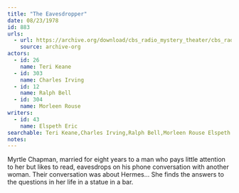 ```yaml
---
title: "The Eavesdropper"
date: 08/23/1978
id: 883
urls: 
  - url: https://archive.org/download/cbs_radio_mystery_theater/cbs_radio_mystery_theater-0851-0900.zip/cbs_radio_mystery_theater-0851-0900%2Fcbsrmt_0883_the_eavesdropper.mp3
    source: archive-org
actors:  
  - id: 26
    name: Teri Keane  
  - id: 303
    name: Charles Irving  
  - id: 12
    name: Ralph Bell  
  - id: 304
    name: Morleen Rouse
writers:  
  - id: 43
    name: Elspeth Eric
searchable: Teri Keane,Charles Irving,Ralph Bell,Morleen Rouse Elspeth Eric
notes:  
---
```

Myrtle Chapman, married for eight years to a man who pays little attention to her but likes to read, eavesdrops on his phone conversation with another woman. Their conversation was about Hermes... She finds the answers to the questions in her life in a statue in a bar.